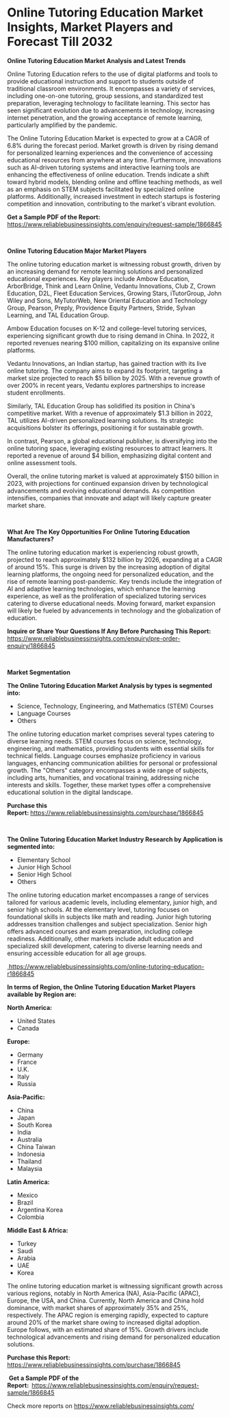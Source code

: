 <p><h1>Online Tutoring Education Market Insights, Market Players and Forecast Till 2032</h1></p><p><strong>Online Tutoring Education Market Analysis and Latest Trends</strong></p>
<p><p>Online Tutoring Education refers to the use of digital platforms and tools to provide educational instruction and support to students outside of traditional classroom environments. It encompasses a variety of services, including one-on-one tutoring, group sessions, and standardized test preparation, leveraging technology to facilitate learning. This sector has seen significant evolution due to advancements in technology, increasing internet penetration, and the growing acceptance of remote learning, particularly amplified by the pandemic.</p><p>The Online Tutoring Education Market is expected to grow at a CAGR of 6.8% during the forecast period. Market growth is driven by rising demand for personalized learning experiences and the convenience of accessing educational resources from anywhere at any time. Furthermore, innovations such as AI-driven tutoring systems and interactive learning tools are enhancing the effectiveness of online education. Trends indicate a shift toward hybrid models, blending online and offline teaching methods, as well as an emphasis on STEM subjects facilitated by specialized online platforms. Additionally, increased investment in edtech startups is fostering competition and innovation, contributing to the market's vibrant evolution.</p></p>
<p><strong>Get a Sample PDF of the Report:&nbsp;</strong> <a href="https://www.reliablebusinessinsights.com/enquiry/request-sample/1866845?utm_campaign=2953&utm_medium=2&utm_source=Github&utm_content=ia&utm_term=11032025&utm_id=online-tutoring-education">https://www.reliablebusinessinsights.com/enquiry/request-sample/1866845</a></p>
<p>&nbsp;</p>
<p><strong>Online Tutoring Education Major Market Players</strong></p>
<p><p>The online tutoring education market is witnessing robust growth, driven by an increasing demand for remote learning solutions and personalized educational experiences. Key players include Ambow Education, ArborBridge, Think and Learn Online, Vedantu Innovations, Club Z, Crown Education, D2L, Fleet Education Services, Growing Stars, iTutorGroup, John Wiley and Sons, MyTutorWeb, New Oriental Education and Technology Group, Pearson, Preply, Providence Equity Partners, Stride, Sylvan Learning, and TAL Education Group.</p><p>Ambow Education focuses on K-12 and college-level tutoring services, experiencing significant growth due to rising demand in China. In 2022, it reported revenues nearing $100 million, capitalizing on its expansive online platforms.</p><p>Vedantu Innovations, an Indian startup, has gained traction with its live online tutoring. The company aims to expand its footprint, targeting a market size projected to reach $5 billion by 2025. With a revenue growth of over 200% in recent years, Vedantu explores partnerships to increase student enrollments.</p><p>Similarly, TAL Education Group has solidified its position in China's competitive market. With a revenue of approximately $1.3 billion in 2022, TAL utilizes AI-driven personalized learning solutions. Its strategic acquisitions bolster its offerings, positioning it for sustainable growth.</p><p>In contrast, Pearson, a global educational publisher, is diversifying into the online tutoring space, leveraging existing resources to attract learners. It reported a revenue of around $4 billion, emphasizing digital content and online assessment tools.</p><p>Overall, the online tutoring market is valued at approximately $150 billion in 2023, with projections for continued expansion driven by technological advancements and evolving educational demands. As competition intensifies, companies that innovate and adapt will likely capture greater market share.</p></p>
<p>&nbsp;</p>
<p><strong>What Are The Key Opportunities For Online Tutoring Education Manufacturers?</strong></p>
<p><p>The online tutoring education market is experiencing robust growth, projected to reach approximately $132 billion by 2026, expanding at a CAGR of around 15%. This surge is driven by the increasing adoption of digital learning platforms, the ongoing need for personalized education, and the rise of remote learning post-pandemic. Key trends include the integration of AI and adaptive learning technologies, which enhance the learning experience, as well as the proliferation of specialized tutoring services catering to diverse educational needs. Moving forward, market expansion will likely be fueled by advancements in technology and the globalization of education.</p></p>
<p><strong>Inquire or Share Your Questions If Any Before Purchasing This Report:</strong> <a href="https://www.reliablebusinessinsights.com/enquiry/pre-order-enquiry/1866845?utm_campaign=2953&utm_medium=2&utm_source=Github&utm_content=ia&utm_term=11032025&utm_id=online-tutoring-education">https://www.reliablebusinessinsights.com/enquiry/pre-order-enquiry/1866845</a></p>
<p>&nbsp;</p>
<p><strong>Market Segmentation</strong></p>
<p><strong>The Online Tutoring Education Market Analysis by types is segmented into:</strong></p>
<p><ul><li>Science, Technology, Engineering, and Mathematics (STEM) Courses</li><li>Language Courses</li><li>Others</li></ul></p>
<p><p>The online tutoring education market comprises several types catering to diverse learning needs. STEM courses focus on science, technology, engineering, and mathematics, providing students with essential skills for technical fields. Language courses emphasize proficiency in various languages, enhancing communication abilities for personal or professional growth. The "Others" category encompasses a wide range of subjects, including arts, humanities, and vocational training, addressing niche interests and skills. Together, these market types offer a comprehensive educational solution in the digital landscape.</p></p>
<p><strong>Purchase this Report:&nbsp;</strong><a href="https://www.reliablebusinessinsights.com/purchase/1866845?utm_campaign=2953&utm_medium=2&utm_source=Github&utm_content=ia&utm_term=11032025&utm_id=online-tutoring-education">https://www.reliablebusinessinsights.com/purchase/1866845</a></p>
<p>&nbsp;</p>
<p><strong>The Online Tutoring Education Market Industry Research by Application is segmented into:</strong></p>
<p><ul><li>Elementary School</li><li>Junior High School</li><li>Senior High School</li><li>Others</li></ul></p>
<p><p>The online tutoring education market encompasses a range of services tailored for various academic levels, including elementary, junior high, and senior high schools. At the elementary level, tutoring focuses on foundational skills in subjects like math and reading. Junior high tutoring addresses transition challenges and subject specialization. Senior high offers advanced courses and exam preparation, including college readiness. Additionally, other markets include adult education and specialized skill development, catering to diverse learning needs and ensuring accessible education for all age groups.</p></p>
<p><a href="https://www.reliablebusinessinsights.com/online-tutoring-education-r1866845?utm_campaign=2953&utm_medium=2&utm_source=Github&utm_content=ia&utm_term=11032025&utm_id=online-tutoring-education">&nbsp;https://www.reliablebusinessinsights.com/online-tutoring-education-r1866845</a></p>
<p><strong>In terms of Region, the Online Tutoring Education Market Players available by Region are:</strong></p>
<p>
    <p> <strong> North America: </strong>
        <ul>
            <li>United States</li>
            <li>Canada</li>
        </ul>
        </p> 
    <p> <strong> Europe: </strong>
        <ul>
            <li>Germany</li>
            <li>France</li>
            <li>U.K.</li>
            <li>Italy</li>
            <li>Russia</li>
        </ul>
        </p> 
    <p> <strong> Asia-Pacific: </strong>
        <ul>
            <li>China</li>
            <li>Japan</li>
            <li>South Korea</li>
            <li>India</li>
            <li>Australia</li>
            <li>China Taiwan</li>
            <li>Indonesia</li>
            <li>Thailand</li>
            <li>Malaysia</li>
        </ul>
        </p> 
    <p> <strong> Latin America: </strong>
        <ul>
            <li>Mexico</li>
            <li>Brazil</li>
            <li>Argentina Korea</li>
            <li>Colombia</li>
        </ul>
        </p> 
    <p> <strong> Middle East & Africa: </strong>
        <ul>
            <li>Turkey</li>
            <li>Saudi</li>
            <li>Arabia</li>
            <li>UAE</li>
            <li>Korea</li>
        </ul>
    </p>
    </p>
<p><p>The online tutoring education market is witnessing significant growth across various regions, notably in North America (NA), Asia-Pacific (APAC), Europe, the USA, and China. Currently, North America and China hold dominance, with market shares of approximately 35% and 25%, respectively. The APAC region is emerging rapidly, expected to capture around 20% of the market share owing to increased digital adoption. Europe follows, with an estimated share of 15%. Growth drivers include technological advancements and rising demand for personalized education solutions.</p></p>
<p><strong>Purchase this Report: </strong><a href="https://www.reliablebusinessinsights.com/purchase/1866845?utm_campaign=2953&utm_medium=2&utm_source=Github&utm_content=ia&utm_term=11032025&utm_id=online-tutoring-education">https://www.reliablebusinessinsights.com/purchase/1866845</a></p>
<p>&nbsp;<strong>Get a Sample PDF of the Report:&nbsp;&nbsp;</strong><a href="https://www.reliablebusinessinsights.com/enquiry/request-sample/1866845?utm_campaign=2953&utm_medium=2&utm_source=Github&utm_content=ia&utm_term=11032025&utm_id=online-tutoring-education">https://www.reliablebusinessinsights.com/enquiry/request-sample/1866845</a></p>
<p><strong></strong></p>
<p>Check more reports on <a href="https://www.reliablebusinessinsights.com/?utm_campaign=2953&utm_medium=2&utm_source=Github&utm_content=ia&utm_term=11032025&utm_id=online-tutoring-education">https://www.reliablebusinessinsights.com/</a></p>